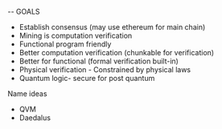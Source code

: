 -- GOALS
 * Establish consensus (may use ethereum for main chain)
 * Mining is computation verification
 * Functional program friendly
 * Better computation verification (chunkable for verification)
 * Better for functional (formal verification built-in)
 * Physical verification - Constrained by physical laws
 * Quantum logic- secure for post quantum


Name ideas
 * QVM
 * Daedalus
